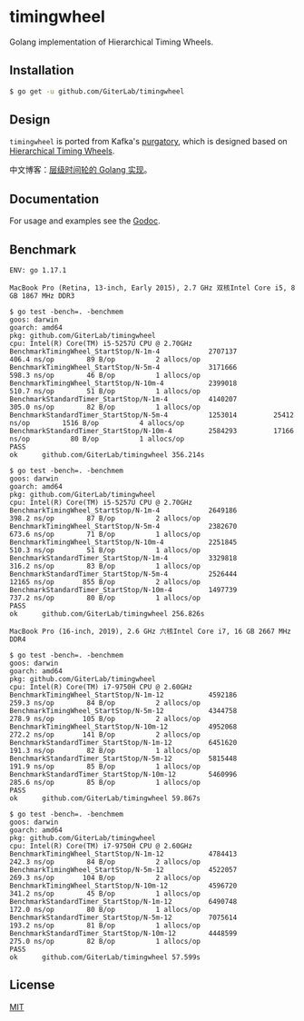 # timingwheel

Golang implementation of Hierarchical Timing Wheels.


## Installation

```bash
$ go get -u github.com/GiterLab/timingwheel
```


## Design

`timingwheel` is ported from Kafka's [purgatory][1], which is designed based on [Hierarchical Timing Wheels][2].

中文博客：[层级时间轮的 Golang 实现][3]。

## Documentation

For usage and examples see the [Godoc][4].

## Benchmark

    ENV: go 1.17.1

```
MacBook Pro (Retina, 13-inch, Early 2015), 2.7 GHz 双核Intel Core i5, 8 GB 1867 MHz DDR3

$ go test -bench=. -benchmem
goos: darwin
goarch: amd64
pkg: github.com/GiterLab/timingwheel
cpu: Intel(R) Core(TM) i5-5257U CPU @ 2.70GHz
BenchmarkTimingWheel_StartStop/N-1m-4         	 2707137	       406.4 ns/op	      89 B/op	       2 allocs/op
BenchmarkTimingWheel_StartStop/N-5m-4         	 3171666	       598.3 ns/op	      46 B/op	       1 allocs/op
BenchmarkTimingWheel_StartStop/N-10m-4        	 2399018	       510.7 ns/op	      51 B/op	       1 allocs/op
BenchmarkStandardTimer_StartStop/N-1m-4       	 4140207	       305.0 ns/op	      82 B/op	       1 allocs/op
BenchmarkStandardTimer_StartStop/N-5m-4       	 1253014	     25412 ns/op	    1516 B/op	       4 allocs/op
BenchmarkStandardTimer_StartStop/N-10m-4      	 2584293	     17166 ns/op	      80 B/op	       1 allocs/op
PASS
ok  	github.com/GiterLab/timingwheel	356.214s

$ go test -bench=. -benchmem
goos: darwin
goarch: amd64
pkg: github.com/GiterLab/timingwheel
cpu: Intel(R) Core(TM) i5-5257U CPU @ 2.70GHz
BenchmarkTimingWheel_StartStop/N-1m-4         	 2649186	       398.2 ns/op	      87 B/op	       2 allocs/op
BenchmarkTimingWheel_StartStop/N-5m-4         	 2382670	       673.6 ns/op	      71 B/op	       1 allocs/op
BenchmarkTimingWheel_StartStop/N-10m-4        	 2251845	       510.3 ns/op	      51 B/op	       1 allocs/op
BenchmarkStandardTimer_StartStop/N-1m-4       	 3329818	       316.2 ns/op	      83 B/op	       1 allocs/op
BenchmarkStandardTimer_StartStop/N-5m-4       	 2526444	       12165 ns/op	     855 B/op	       2 allocs/op
BenchmarkStandardTimer_StartStop/N-10m-4      	 1497739	       737.2 ns/op	      80 B/op	       1 allocs/op
PASS
ok  	github.com/GiterLab/timingwheel	256.826s
```

```
MacBook Pro (16-inch, 2019), 2.6 GHz 六核Intel Core i7, 16 GB 2667 MHz DDR4

$ go test -bench=. -benchmem
goos: darwin
goarch: amd64
pkg: github.com/GiterLab/timingwheel
cpu: Intel(R) Core(TM) i7-9750H CPU @ 2.60GHz
BenchmarkTimingWheel_StartStop/N-1m-12 	         4592186	       259.3 ns/op	      84 B/op	       2 allocs/op
BenchmarkTimingWheel_StartStop/N-5m-12 	         4344758	       278.9 ns/op	     105 B/op	       2 allocs/op
BenchmarkTimingWheel_StartStop/N-10m-12          4952068	       272.2 ns/op	     141 B/op	       2 allocs/op
BenchmarkStandardTimer_StartStop/N-1m-12         6451620	       191.3 ns/op	      82 B/op	       1 allocs/op
BenchmarkStandardTimer_StartStop/N-5m-12         5815448	       191.9 ns/op	      85 B/op	       1 allocs/op
BenchmarkStandardTimer_StartStop/N-10m-12        5460996	       285.6 ns/op	      85 B/op	       1 allocs/op
PASS
ok  	github.com/GiterLab/timingwheel	59.867s

$ go test -bench=. -benchmem
goos: darwin
goarch: amd64
pkg: github.com/GiterLab/timingwheel
cpu: Intel(R) Core(TM) i7-9750H CPU @ 2.60GHz
BenchmarkTimingWheel_StartStop/N-1m-12 	         4784413	       242.3 ns/op	      84 B/op	       2 allocs/op
BenchmarkTimingWheel_StartStop/N-5m-12 	         4522057	       269.3 ns/op	     104 B/op	       2 allocs/op
BenchmarkTimingWheel_StartStop/N-10m-12          4596720	       341.2 ns/op	      45 B/op	       1 allocs/op
BenchmarkStandardTimer_StartStop/N-1m-12         6490748	       172.0 ns/op	      80 B/op	       1 allocs/op
BenchmarkStandardTimer_StartStop/N-5m-12         7075614	       193.2 ns/op	      81 B/op	       1 allocs/op
BenchmarkStandardTimer_StartStop/N-10m-12        4448599	       275.0 ns/op	      82 B/op	       1 allocs/op
PASS
ok  	github.com/GiterLab/timingwheel	57.599s
```

## License

[MIT][5]

[1]: https://www.confluent.io/blog/apache-kafka-purgatory-hierarchical-timing-wheels/
[2]: http://www.cs.columbia.edu/~nahum/w6998/papers/ton97-timing-wheels.pdf
[3]: http://russellluo.com/2018/10/golang-implementation-of-hierarchical-timing-wheels.html
[4]: https://godoc.org/github.com/GiterLab/timingwheel
[5]: http://opensource.org/licenses/MIT
